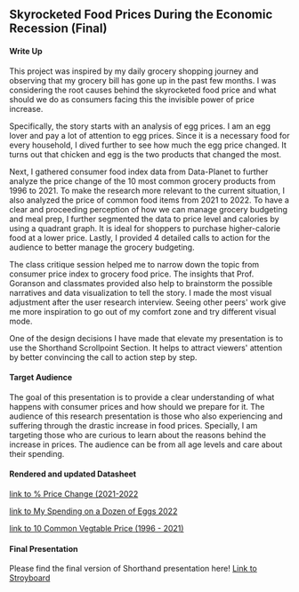 ## Skyrocketed Food Prices During the Economic Recession (Final) 

#### Write Up 

This project was inspired by my daily grocery shopping journey and observing that my grocery bill has gone up in the past few months. 
I was considering the root causes behind the skyrocketed food price and what should we do as consumers facing this 
the invisible power of price increase. 

Specifically, the story starts with an analysis of egg prices. I am an egg lover and pay a lot of attention to egg prices.
Since it is a necessary food for every household, I dived further to see how much the egg price changed. It turns out that chicken
and egg is the two products that changed the most. 

Next, I gathered consumer food index data from Data-Planet to further analyze the price change of the 10 most common grocery products
from 1996 to 2021. To make the research more relevant to the current situation, I also analyzed the price of common food items from
2021 to 2022. To have a clear and proceeding perception of how we can manage grocery budgeting and meal prep, I further segmented the data to price 
level and calories by using a quadrant graph. It is ideal for shoppers to purchase higher-calorie food at a lower price. 
Lastly, I provided 4 detailed calls to action for the audience to better manage the grocery budgeting. 

The class critique session helped me to narrow down the topic from consumer price index to grocery food price. The insights that Prof. Goranson and 
classmates provided also help to brainstorm the possible narratives and data visualization to tell the story. I made the most visual adjustment after the 
user research interview. Seeing other peers' work give me more inspiration to go out of my comfort zone and try different visual mode. 

One of the design decisions I have made that elevate my presentation is to use the Shorthand Scrollpoint Section. It helps to attract viewers' attention by 
better convincing the call to action step by step. 

#### Target Audience 
The goal of this presentation is to provide a clear understanding of what happens with consumer prices and how should we prepare 
for it. The audience of this research presentation is those who also experiencing and suffering through the drastic increase in food prices. Specially, 
I am targeting those who are curious to learn about the reasons behind the increase in prices.
The audience can be from all age levels and care about their spending.

#### Rendered and updated Datasheet 

[link to % Price Change (2021-2022](https://docs.google.com/spreadsheets/d/1pIUWjJ3pZrNZwbTWK4Lz4XXZvF1p_IDSP9afi5qp3lU/edit?usp=sharing)

[link to My Spending on a Dozen of Eggs 2022](https://docs.google.com/spreadsheets/d/19a4ECRDFk685uRiS9tBbubZ4Lc8R1vu_/edit?usp=sharing&ouid=103852858322702889016&rtpof=true&sd=true)

[link to 10 Common Vegtable Price (1996 - 2021)](https://docs.google.com/spreadsheets/d/12Aj7OvhDI6QtIBfbP0T3kkwtzS8R9w8b/edit?usp=sharing&ouid=103852858322702889016&rtpof=true&sd=true)


#### Final Presentation 

Please find the final version of Shorthand presentation here! 
[Link to Stroyboard](https://carnegiemellon.shorthandstories.com/skyrocketed-food-prices-during-the-economic-recession/index.html) 



